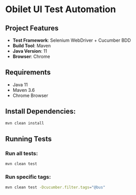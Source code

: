 # Obilet UI Test Automation


## Project Features
- **Test Framework**: Selenium WebDriver + Cucumber BDD
- **Build Tool**: Maven
- **Java Version**: 11
- **Browser**: Chrome

## Requirements
- Java 11
- Maven 3.6
- Chrome Browser

## Install Dependencies:
```bash
mvn clean install
```
## Running Tests
### Run all tests:
```bash
mvn clean test
```
### Run specific tags:
```bash
mvn clean test -Dcucumber.filter.tags="@bus"
```
